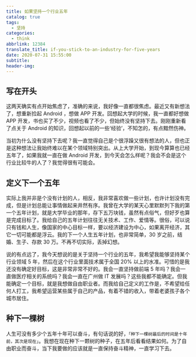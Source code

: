 ```yaml
---
title: 如果坚持一个行业五年
catalog: true
tags:
  - 坚持
categories:
  - think
abbrlink: 12384
translate_title: if-you-stick-to-an-industry-for-five-years
date: 2020-07-31 15:55:00
subtitle:
header-img:
---
```


## 写在开头

这两天确实有点开始焦虑了，准确的来说，我好像一直都很焦虑。最近又有新想法了，想重新捡起 Android ，想做 APP 开发。回想起大学的时候，我一直都好想做 APP 开发，书也买了不少，视频也看了不少，但始终没有坚持下去。刚刚重新看了点关于 Android 的知识，回想起以前的一些‘经验’，不知怎的，有点黯然伤神。

当初为什么没有坚持下去呢？我一直觉得自己是个很浮躁又很有想法的人，但也正是这种想法让我始终难以在某个领域特别突出。从上大学开始，到现今算算也已经五年了，如果我就一直在做 Android 开发，到今天会怎么样呢？我会不会是这个行业比较牛的人了？我觉得很有可能会。

## 定义下一个五年

实际上我并非是个没有计划的人，相反，我非常喜欢做一些计划，也许计划没有完成，但是计划总能让事情做起来井然有序。我曾在大学的某天心里默默列下我的第一个五年计划，就是大学毕业的那年，存下五万块钱，虽然有点俗气，但好歹也算是完成目标了。我给自己的五年计划往往无关技术、工作、爱情等。很俗，可以说只有钱和人生，像国家的中心目标一样，要以经济建设为中心，如果离开经济，其它一切可能都是浮云。我的下一个人生五年计划，也非常简单，30 岁之前，结婚、生子、存款 30 万。不再不切实际，丢掉幻想。

说的有点远了，我今天想说的是关于坚持一个行业的五年，我希望我能够坚持某个行业领域 5 年，然后在这个行业里面技术属于全国 20% 以上的水准。可惜的是我还没有确定好目标，这是非常非常不好的。我会一直坚持做前端 5 年吗？我会一直做医疗相关的系统吗？我会一直在广州做 IT 发展吗？这些我都不能确定。但我能确定一个目标，就是我想做自由职业者。而我给自己定义的工作是，不希望给任何人打工，我希望运营某些属于自己的产品，有着不错的收入，带着老婆孩子各个城市居住。

## 种下一棵树

人生可没有多少个五年十年可以奋斗，有句话说的好，`「种下一棵树最后的时间是十年前，其次是现在」`。我想在现在种下一颗树的种子，在五年后看看结果如何。为了自由职业而奋斗，当下我要做的应该就是一直保持奋斗精神，一直学习下去。

